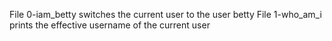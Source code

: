 File 0-iam_betty switches the current user to the user betty
File 1-who_am_i prints the effective username of the current user
